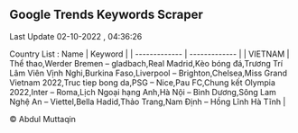 

## Google Trends Keywords Scraper 
 
Last Update 02-10-2022 , 04:36:26

Country List :
 Name  | Keyword |
| ------------- | ------------- |
| VIETNAM | Thể thao,Werder Bremen – gladbach,Real Madrid,Kèo bóng đá,Trương Trí Lâm Viên Vịnh Nghi,Burkina Faso,Liverpool – Brighton,Chelsea,Miss Grand Vietnam 2022,Truc tiep bong da,PSG – Nice,Pau FC,Chung kết Olympia 2022,Inter – Roma,Lịch Ngoại hạng Anh,Hà Nội – Bình Dương,Sông Lam Nghệ An – Viettel,Bella Hadid,Thảo Trang,Nam Định – Hồng Lĩnh Hà Tĩnh |



© Abdul Muttaqin 

